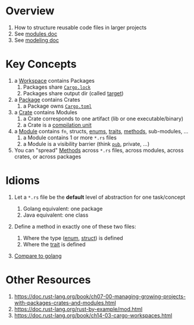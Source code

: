 # Overview
1. How to structure reusable code files in larger projects
1. See [modules doc](./modules.md)
1. See [modeling doc](./modeling.md)


# Key Concepts
1. a [Workspace](https://doc.rust-lang.org/cargo/reference/workspaces.html) contains Packages
    1. Packages share [`Cargo.lock`](https://doc.rust-lang.org/cargo/guide/cargo-toml-vs-cargo-lock.html)
    1. Packages share output dir (called [target](https://doc.rust-lang.org/cargo/reference/cargo-targets.html))
1. a [Package](https://doc.rust-lang.org/book/ch07-01-packages-and-crates.html#packages-and-crates) contains Crates
    1. a Package owns [`Cargo.toml`](https://doc.rust-lang.org/cargo/guide/cargo-toml-vs-cargo-lock.html)
1. a [Crate](https://doc.rust-lang.org/rust-by-example/crates.html) contains Modules
    1. a Crate corresponds to one artifact (lib or one executable/binary)
    1. a Crate is a [compilation unit](https://doc.rust-lang.org/rust-by-example/crates.html)
1. a [Module](./modules.md) contains `fn`, structs, [enums](https://doc.rust-lang.org/book/ch06-01-defining-an-enum.html), [traits](./traits.md), [methods](https://doc.rust-lang.org/reference/expressions/method-call-expr.html), sub-modules, ...
    1. a Module contains 1 or more `*.rs` files
    1. a Module is a visibility barrier (think [`pub`](https://doc.rust-lang.org/std/keyword.pub.html), private, ...)
1. You can "spread" [Methods](https://doc.rust-lang.org/reference/expressions/method-call-expr.html) across `*.rs` files, across modules, across crates, or across packages


# Idioms
1. Let a `*.rs` file be the **default** level of abstraction for one task/concept
    1. Golang equivalent: one package
    1. Java equivalent: one class
1. Define a method in exactly one of these two files:
    1. Where the type ([enum](https://doc.rust-lang.org/book/ch06-01-defining-an-enum.html), [struct](https://doc.rust-lang.org/book/ch05-01-defining-structs.html)) is defined
    1. Where the [trait](./traits.md) is defined


1. [Compare to golang](../golang/abstraction.md)


# Other Resources
1. https://doc.rust-lang.org/book/ch07-00-managing-growing-projects-with-packages-crates-and-modules.html
1. https://doc.rust-lang.org/rust-by-example/mod.html
1. https://doc.rust-lang.org/book/ch14-03-cargo-workspaces.html

